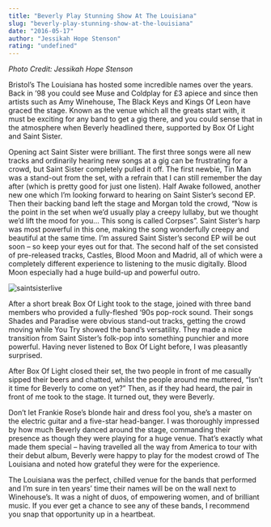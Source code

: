 ```yaml
---
title: "Beverly Play Stunning Show At The Louisiana"
slug: "beverly-play-stunning-show-at-the-louisiana"
date: "2016-05-17"
author: "Jessikah Hope Stenson"
rating: "undefined"
---
```


_Photo Credit: Jessikah Hope Stenson_

Bristol’s The Louisiana has hosted some incredible names over the years. Back in ’98 you could see Muse and Coldplay for £3 apiece and since then artists such as Amy Winehouse, The Black Keys and Kings Of Leon have graced the stage. Known as the venue which all the greats start with, it must be exciting for any band to get a gig there, and you could sense that in the atmosphere when Beverly headlined there, supported by Box Of Light and Saint Sister.

Opening act Saint Sister were brilliant. The first three songs were all new tracks and ordinarily hearing new songs at a gig can be frustrating for a crowd, but Saint Sister completely pulled it off. The first newbie, Tin Man was a stand-out from the set, with a refrain that I can still remember the day after (which is pretty good for just one listen). Half Awake followed, another new one which I’m looking forward to hearing on Saint Sister’s second EP. Then their backing band left the stage and Morgan told the crowd, “Now is the point in the set when we’d usually play a creepy lullaby, but we thought we’d lift the mood for you… This song is called Corpses”. Saint Sister’s harp was most powerful in this one, making the song wonderfully creepy and beautiful at the same time. I’m assured Saint Sister’s second EP will be out soon – so keep your eyes out for that. The second half of the set consisted of pre-released tracks, Castles, Blood Moon and Madrid, all of which were a completely different experience to listening to the music digitally. Blood Moon especially had a huge build-up and powerful outro.

![saintsisterlive](http://pearshapedexeter.com/wp-content/uploads/2016/05/saintsisterlive.png)

After a short break Box Of Light took to the stage, joined with three band members who provided a fully-fleshed ‘90s pop-rock sound. Their songs Shades and Paradise were obvious stand-out tracks, getting the crowd moving while You Try showed the band’s versatility. They made a nice transition from Saint Sister’s folk-pop into something punchier and more powerful. Having never listened to Box Of Light before, I was pleasantly surprised.

After Box Of Light closed their set, the two people in front of me casually sipped their beers and chatted, whilst the people around me muttered, “Isn’t it time for Beverly to come on yet?” Then, as if they had heard, the pair in front of me took to the stage. It turned out, they were Beverly.

Don’t let Frankie Rose’s blonde hair and dress fool you, she’s a master on the electric guitar and a five-star head-banger. I was thoroughly impressed by how much Beverly danced around the stage, commanding their presence as though they were playing for a huge venue. That’s exactly what made them special – having travelled all the way from America to tour with their debut album, Beverly were happy to play for the modest crowd of The Louisiana and noted how grateful they were for the experience.

The Louisiana was the perfect, chilled venue for the bands that performed and I’m sure in ten years’ time their names will be on the wall next to Winehouse’s. It was a night of duos, of empowering women, and of brilliant music. If you ever get a chance to see any of these bands, I recommend you snap that opportunity up in a heartbeat.
